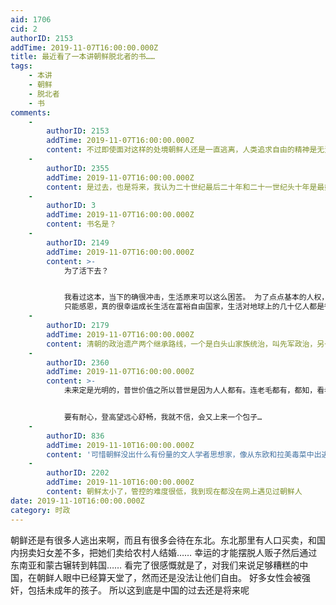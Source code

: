 ```yaml
---
aid: 1706
cid: 2
authorID: 2153
addTime: 2019-11-07T16:00:00.000Z
title: 最近看了一本讲朝鲜脱北者的书……
tags:
    - 本讲
    - 朝鲜
    - 脱北者
    - 书
comments:
    -
        authorID: 2153
        addTime: 2019-11-07T16:00:00.000Z
        content: 不过即使面对这样的处境朝鲜人还是一直逃离，人类追求自由的精神是无法磨灭的
    -
        authorID: 2355
        addTime: 2019-11-07T16:00:00.000Z
        content: 是过去，也是将来，我认为二十世纪最后二十年和二十一世纪头十年是最好的时期
    -
        authorID: 3
        addTime: 2019-11-07T16:00:00.000Z
        content: 书名是？
    -
        authorID: 2149
        addTime: 2019-11-07T16:00:00.000Z
        content: >-
            为了活下去？


            我看过这本，当下的确很冲击，生活原来可以这么困苦。 为了点点基本的人权，自由跟更好的物质生活要付出如此大的代价。
            只能感恩，真的很幸运成长生活在富裕自由国家，生活对地球上的几十亿人都是很不公平的。
    -
        authorID: 2179
        addTime: 2019-11-07T16:00:00.000Z
        content: 清朝的政治遗产两个继承路线，一个是白头山家族统治，叫先军政治，另一个就是党国指，蒋和毛继承的。
    -
        authorID: 2360
        addTime: 2019-11-07T16:00:00.000Z
        content: >-
            未来定是光明的，普世价值之所以普世是因为人人都有。连老毛都有，都知，看老毛当年讴歌美式民主的文章，那是露骨，肉麻的，美式民主之好是知道的。


            要有耐心，登高望远心舒畅，我就不信，会又上来一个包子…
    -
        authorID: 836
        addTime: 2019-11-10T16:00:00.000Z
        content: '可惜朝鲜没出什么有份量的文人学者思想家，像从东欧和拉美毒菜中出逃的人那样。。从流亡者质量都可以分出毒菜的三六九等啊:-('
    -
        authorID: 2202
        addTime: 2019-11-10T16:00:00.000Z
        content: 朝鲜太小了，管控的难度很低，我到现在都没在网上遇见过朝鲜人
date: 2019-11-10T16:00:00.000Z
category: 时政
---
```


朝鲜还是有很多人逃出来啊，而且有很多会待在东北。东北那里有人口买卖，和国内拐卖妇女差不多，把她们卖给农村人结婚…… 幸运的才能摆脱人贩子然后通过东南亚和蒙古辗转到韩国…… 看完了很感慨就是了，对我们来说足够糟糕的中国，在朝鲜人眼中已经算天堂了，然而还是没法让他们自由。 好多女性会被强奸，包括未成年的孩子。 所以这到底是中国的过去还是将来呢
